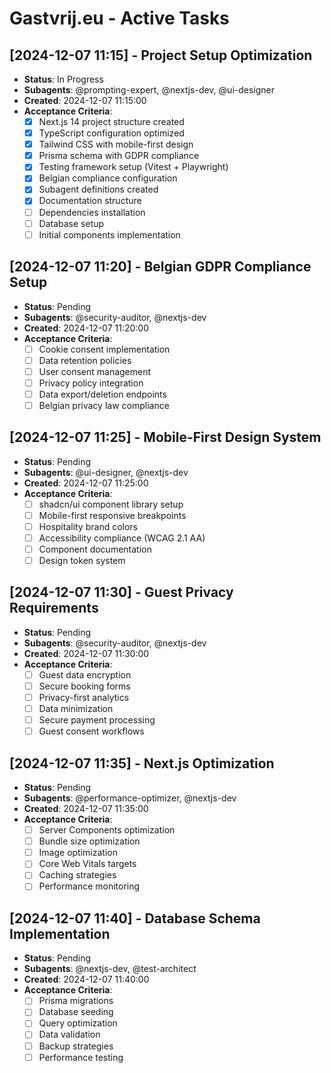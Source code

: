 # Gastvrij.eu - Active Tasks

## [2024-12-07 11:15] - Project Setup Optimization
- **Status**: In Progress
- **Subagents**: @prompting-expert, @nextjs-dev, @ui-designer
- **Created**: 2024-12-07 11:15:00
- **Acceptance Criteria**: 
  - [x] Next.js 14 project structure created
  - [x] TypeScript configuration optimized
  - [x] Tailwind CSS with mobile-first design
  - [x] Prisma schema with GDPR compliance
  - [x] Testing framework setup (Vitest + Playwright)
  - [x] Belgian compliance configuration
  - [x] Subagent definitions created
  - [x] Documentation structure
  - [ ] Dependencies installation
  - [ ] Database setup
  - [ ] Initial components implementation

## [2024-12-07 11:20] - Belgian GDPR Compliance Setup
- **Status**: Pending
- **Subagents**: @security-auditor, @nextjs-dev
- **Created**: 2024-12-07 11:20:00
- **Acceptance Criteria**:
  - [ ] Cookie consent implementation
  - [ ] Data retention policies
  - [ ] User consent management
  - [ ] Privacy policy integration
  - [ ] Data export/deletion endpoints
  - [ ] Belgian privacy law compliance

## [2024-12-07 11:25] - Mobile-First Design System
- **Status**: Pending
- **Subagents**: @ui-designer, @nextjs-dev
- **Created**: 2024-12-07 11:25:00
- **Acceptance Criteria**:
  - [ ] shadcn/ui component library setup
  - [ ] Mobile-first responsive breakpoints
  - [ ] Hospitality brand colors
  - [ ] Accessibility compliance (WCAG 2.1 AA)
  - [ ] Component documentation
  - [ ] Design token system

## [2024-12-07 11:30] - Guest Privacy Requirements
- **Status**: Pending
- **Subagents**: @security-auditor, @nextjs-dev
- **Created**: 2024-12-07 11:30:00
- **Acceptance Criteria**:
  - [ ] Guest data encryption
  - [ ] Secure booking forms
  - [ ] Privacy-first analytics
  - [ ] Data minimization
  - [ ] Secure payment processing
  - [ ] Guest consent workflows

## [2024-12-07 11:35] - Next.js Optimization
- **Status**: Pending
- **Subagents**: @performance-optimizer, @nextjs-dev
- **Created**: 2024-12-07 11:35:00
- **Acceptance Criteria**:
  - [ ] Server Components optimization
  - [ ] Bundle size optimization
  - [ ] Image optimization
  - [ ] Core Web Vitals targets
  - [ ] Caching strategies
  - [ ] Performance monitoring

## [2024-12-07 11:40] - Database Schema Implementation
- **Status**: Pending
- **Subagents**: @nextjs-dev, @test-architect
- **Created**: 2024-12-07 11:40:00
- **Acceptance Criteria**:
  - [ ] Prisma migrations
  - [ ] Database seeding
  - [ ] Query optimization
  - [ ] Data validation
  - [ ] Backup strategies
  - [ ] Performance testing
